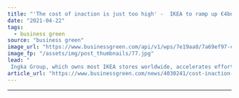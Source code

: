 ```yaml
---
title: "'The cost of inaction is just too high' -  IKEA to ramp up €4bn clean tech push"
date: "2021-04-22"
tags: 
  - business green
source: "business green"
image_url: "https://www.businessgreen.com/api/v1/wps/7e19aa0/7a69ef97-c8a3-4ffb-91b9-ae8b8f0818e3/1/IKEA-wind-farm-185x114.jpg"
image_fp: "/assets/img/post_thumbnails/77.jpg"
lead: "
 Ingka Group, which owns most IKEA stores worldwide, accelerates efforts to power entire value chain with its own renewables capacity ..."
article_url: "https://www.businessgreen.com/news/4030241/cost-inaction-ikea-ramp-eur4bn-clean-tech-push"
---
```


---
